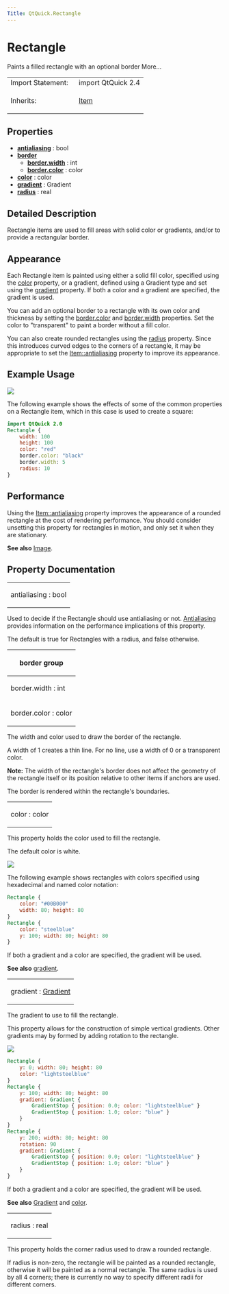 ```yaml
---
Title: QtQuick.Rectangle
---
```

        
Rectangle
=========

<span class="subtitle"></span>
Paints a filled rectangle with an optional border More...

<table>
<colgroup>
<col width="50%" />
<col width="50%" />
</colgroup>
<tbody>
<tr class="odd">
<td>Import Statement:</td>
<td>import QtQuick 2.4</td>
</tr>
<tr class="even">
<td>Inherits:</td>
<td><p><a href="QtQuick.Item.md">Item</a></p></td>
</tr>
</tbody>
</table>

<span id="properties"></span>
Properties
----------

-   ****[antialiasing](#antialiasing-prop)**** : bool
-   ****[border](#border-prop)****
    -   ****[border.width](#border.width-prop)**** : int
    -   ****[border.color](#border.color-prop)**** : color
-   ****[color](#color-prop)**** : color
-   ****[gradient](#gradient-prop)**** : Gradient
-   ****[radius](#radius-prop)**** : real

<span id="details"></span>
Detailed Description
--------------------

Rectangle items are used to fill areas with solid color or gradients, and/or to provide a rectangular border.

<span id="appearance"></span>
Appearance
----------

Each Rectangle item is painted using either a solid fill color, specified using the [color](#color-prop) property, or a gradient, defined using a Gradient type and set using the [gradient](#gradient-prop) property. If both a color and a gradient are specified, the gradient is used.

You can add an optional border to a rectangle with its own color and thickness by setting the [border.color](#border.color-prop) and [border.width](#border.width-prop) properties. Set the color to "transparent" to paint a border without a fill color.

You can also create rounded rectangles using the [radius](#radius-prop) property. Since this introduces curved edges to the corners of a rectangle, it may be appropriate to set the [Item::antialiasing](../QtQuick.Item.md#antialiasing-prop) property to improve its appearance.

<span id="example-usage"></span>
Example Usage
-------------

![](https://developer.ubuntu.com/static/devportal_uploaded/9a802713-2fc1-4437-baf1-6cceedbc3c59-api/apps/qml/sdk-15.04/QtQuick.Rectangle/images/declarative-rect.png)

The following example shows the effects of some of the common properties on a Rectangle item, which in this case is used to create a square:

``` qml
import QtQuick 2.0
Rectangle {
    width: 100
    height: 100
    color: "red"
    border.color: "black"
    border.width: 5
    radius: 10
}
```

<span id="performance"></span>
Performance
-----------

Using the [Item::antialiasing](../QtQuick.Item.md#antialiasing-prop) property improves the appearance of a rounded rectangle at the cost of rendering performance. You should consider unsetting this property for rectangles in motion, and only set it when they are stationary.

**See also** [Image](https://developer.ubuntu.comapps/qml/sdk-15.04/QtQuick.imageelements/#image).

Property Documentation
----------------------

<table>
<colgroup>
<col width="100%" />
</colgroup>
<tbody>
<tr class="odd">
<td><p><span id="antialiasing-prop"></span><span class="name">antialiasing</span> : <span class="type">bool</span></p></td>
</tr>
</tbody>
</table>

Used to decide if the Rectangle should use antialiasing or not. [Antialiasing](../QtQuick.qtquick-visualcanvas-scenegraph-renderer.md#antialiasing) provides information on the performance implications of this property.

The default is true for Rectangles with a radius, and false otherwise.

<table>
<colgroup>
<col width="100%" />
</colgroup>
<thead>
<tr class="header">
<th><p><span id="border-prop"></span><strong>border group</strong></p></th>
</tr>
</thead>
<tbody>
<tr class="odd">
<td><p><span id="border.width-prop"></span><span class="name">border.width</span> : <span class="type">int</span></p></td>
</tr>
<tr class="even">
<td><p><span id="border.color-prop"></span><span class="name">border.color</span> : <span class="type">color</span></p></td>
</tr>
</tbody>
</table>

The width and color used to draw the border of the rectangle.

A width of 1 creates a thin line. For no line, use a width of 0 or a transparent color.

**Note:** The width of the rectangle's border does not affect the geometry of the rectangle itself or its position relative to other items if anchors are used.

The border is rendered within the rectangle's boundaries.

<table>
<colgroup>
<col width="100%" />
</colgroup>
<tbody>
<tr class="odd">
<td><p><span id="color-prop"></span><span class="name">color</span> : <span class="type">color</span></p></td>
</tr>
</tbody>
</table>

This property holds the color used to fill the rectangle.

The default color is white.

![](https://developer.ubuntu.com/static/devportal_uploaded/9ece6382-f2e0-4b1e-b30b-667d8b69abe5-api/apps/qml/sdk-15.04/QtQuick.Rectangle/images/rect-color.png)

The following example shows rectangles with colors specified using hexadecimal and named color notation:

``` qml
Rectangle {
    color: "#00B000"
    width: 80; height: 80
}
Rectangle {
    color: "steelblue"
    y: 100; width: 80; height: 80
}
```

If both a gradient and a color are specified, the gradient will be used.

**See also** [gradient](#gradient-prop).

<table>
<colgroup>
<col width="100%" />
</colgroup>
<tbody>
<tr class="odd">
<td><p><span id="gradient-prop"></span><span class="name">gradient</span> : <span class="type"><a href="QtQuick.Gradient.md">Gradient</a></span></p></td>
</tr>
</tbody>
</table>

The gradient to use to fill the rectangle.

This property allows for the construction of simple vertical gradients. Other gradients may by formed by adding rotation to the rectangle.

![](https://developer.ubuntu.com/static/devportal_uploaded/f9b1f0f2-0419-4679-9fb8-947b9794924c-api/apps/qml/sdk-15.04/QtQuick.Rectangle/images/declarative-rect_gradient.png)

``` qml
Rectangle {
    y: 0; width: 80; height: 80
    color: "lightsteelblue"
}
Rectangle {
    y: 100; width: 80; height: 80
    gradient: Gradient {
        GradientStop { position: 0.0; color: "lightsteelblue" }
        GradientStop { position: 1.0; color: "blue" }
    }
}
Rectangle {
    y: 200; width: 80; height: 80
    rotation: 90
    gradient: Gradient {
        GradientStop { position: 0.0; color: "lightsteelblue" }
        GradientStop { position: 1.0; color: "blue" }
    }
}
```

If both a gradient and a color are specified, the gradient will be used.

**See also** [Gradient](../QtQuick.Gradient.md) and [color](#color-prop).

<table>
<colgroup>
<col width="100%" />
</colgroup>
<tbody>
<tr class="odd">
<td><p><span id="radius-prop"></span><span class="name">radius</span> : <span class="type">real</span></p></td>
</tr>
</tbody>
</table>

This property holds the corner radius used to draw a rounded rectangle.

If radius is non-zero, the rectangle will be painted as a rounded rectangle, otherwise it will be painted as a normal rectangle. The same radius is used by all 4 corners; there is currently no way to specify different radii for different corners.

